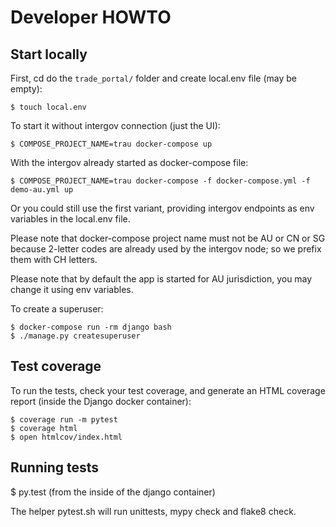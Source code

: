 # Developer HOWTO

## Start locally

First, cd do the ``trade_portal/`` folder and create local.env file (may be empty):

    $ touch local.env

To start it without intergov connection (just the UI):

    $ COMPOSE_PROJECT_NAME=trau docker-compose up

With the intergov already started as docker-compose file:

    $ COMPOSE_PROJECT_NAME=trau docker-compose -f docker-compose.yml -f demo-au.yml up

Or you could still use the first variant, providing intergov endpoints as env variables
in the local.env file.

Please note that docker-compose project name must not be AU or CN or SG because 2-letter codes are already used by the intergov node; so we prefix them with CH letters.

Please note that by default the app is started for AU jurisdiction, you may change it using env variables.

To create a superuser:

    $ docker-compose run -rm django bash
    $ ./manage.py createsuperuser


## Test coverage

To run the tests, check your test coverage, and generate an HTML coverage report (inside the Django docker container):

    $ coverage run -m pytest
    $ coverage html
    $ open htmlcov/index.html


## Running tests

  $ py.test (from the inside of the django container)

The helper pytest.sh will run unittests, mypy check and flake8 check.
